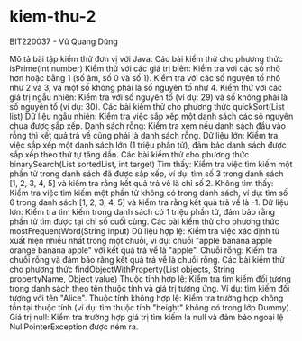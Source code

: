 # kiem-thu-2
BIT220037 - Vũ Quang Dũng

Mô tả bài tập kiểm thử đơn vị với Java:
Các bài kiểm thử cho phương thức isPrime(int number)
Kiểm thử với các giá trị biên:
Kiểm tra với các số nhỏ hơn hoặc bằng 1 (số âm, số 0 và số 1).
Kiểm tra với các số nguyên tố nhỏ như 2 và 3, và một số không phải là số nguyên tố như 4.
Kiểm thử với các giá trị ngẫu nhiên:
Kiểm tra với số nguyên tố (ví dụ: 29) và số không phải là số nguyên tố (ví dụ: 30).
Các bài kiểm thử cho phương thức quickSort(List<Integer> list)
Dữ liệu ngẫu nhiên:
Kiểm tra việc sắp xếp một danh sách các số nguyên chưa được sắp xếp.
Danh sách rỗng:
Kiểm tra xem nếu danh sách đầu vào rỗng thì kết quả trả về cũng phải là danh sách rỗng.
Dữ liệu lớn:
Kiểm tra việc sắp xếp một danh sách lớn (1 triệu phần tử), đảm bảo danh sách được sắp xếp theo thứ tự tăng dần.
Các bài kiểm thử cho phương thức binarySearch(List<Integer> sortedList, int target)
Tìm thấy:
Kiểm tra việc tìm kiếm một phần tử trong danh sách đã được sắp xếp, ví dụ: tìm số 3 trong danh sách [1, 2, 3, 4, 5] và kiểm tra rằng kết quả trả về là chỉ số 2.
Không tìm thấy:
Kiểm tra việc tìm kiếm một phần tử không có trong danh sách, ví dụ: tìm số 6 trong danh sách [1, 2, 3, 4, 5] và kiểm tra rằng kết quả trả về là -1.
Dữ liệu lớn:
Kiểm tra tìm kiếm trong danh sách có 1 triệu phần tử, đảm bảo rằng phần tử tìm được tại chỉ số cuối cùng.
Các bài kiểm thử cho phương thức mostFrequentWord(String input)
Dữ liệu hợp lệ:
Kiểm tra việc xác định từ xuất hiện nhiều nhất trong một chuỗi, ví dụ: chuỗi "apple banana apple orange banana apple" với kết quả trả về là "apple".
Chuỗi rỗng:
Kiểm tra chuỗi rỗng và đảm bảo rằng kết quả trả về là chuỗi rỗng.
Các bài kiểm thử cho phương thức findObjectWithProperty(List<T> objects, String propertyName, Object value)
Thuộc tính hợp lệ:
Kiểm tra tìm kiếm đối tượng trong danh sách theo tên thuộc tính và giá trị tương ứng. Ví dụ: tìm kiếm đối tượng với tên "Alice".
Thuộc tính không hợp lệ:
Kiểm tra trường hợp không tồn tại thuộc tính (ví dụ: tìm thuộc tính "height" không có trong lớp Dummy).
Giá trị null:
Kiểm tra trường hợp giá trị tìm kiếm là null và đảm bảo ngoại lệ NullPointerException được ném ra.
